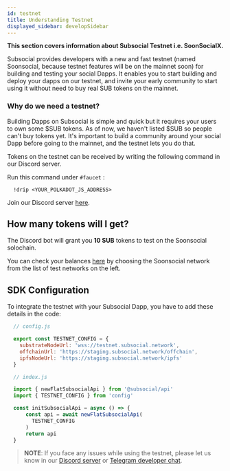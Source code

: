 ```yaml
---
id: testnet
title: Understanding Testnet
displayed_sidebar: developSidebar
---
```


**This section covers information about Subsocial Testnet i.e. SoonSocialX.**

Subsocial provides developers with a new and fast testnet (named Soonsocial, because testnet features will be on the mainnet soon) for building and testing your social Dapps. It enables you to start building and deploy your dapps on our testnet, and invite your early community to start using it without need to buy real SUB tokens on the mainnet.

### Why do we need a testnet?

Building Dapps on Subsocial is simple and quick but it requires your users to own some $SUB tokens. As of now, we haven't listed $SUB so people can't buy tokens yet. It's important to build a community around your social Dapp before going to the mainnet, and the testnet lets you do that.

Tokens on the testnet can be received by writing the following command in our Discord server.

Run this command under `#faucet` : 
```
  !drip <YOUR_POLKADOT_JS_ADDRESS> 
```

Join our Discord server [here](https://discord.gg/w2Rqy2M).

## How many tokens will I get?

The Discord bot will grant you **10 SUB** tokens to test on the Soonsocial solochain. 

You can check your balances [here](https://polkadot.js.org/apps/#/accounts) by choosing the Soonsocial network from the list of test networks on the left.

## SDK Configuration 

To integrate the testnet with your Subsocial Dapp, you have to add these details in the code:

```javascript
  // config.js

  export const TESTNET_CONFIG = {
    substrateNodeUrl: 'wss://testnet.subsocial.network',
    offchainUrl: 'https://staging.subsocial.network/offchain',
    ipfsNodeUrl: 'https://staging.subsocial.network/ipfs'
  }
```

```javascript
  // index.js

  import { newFlatSubsocialApi } from '@subsocial/api'
  import { TESTNET_CONFIG } from 'config'

  const initSubsocialApi = async () => {
      const api = await newFlatSubsocialApi(
        TESTNET_CONFIG
      )
      return api
  }
```

> **NOTE**: If you face any issues while using the testnet, please let us know in our [Discord server](https://discord.gg/w2Rqy2M) or [Telegram developer chat](https://t.me/+ZzvLu0ZfkQwxNGQy).